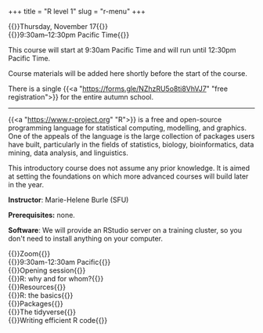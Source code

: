 +++
title = "R level 1"
slug = "r-menu"
+++

{{<cor>}}Thursday, November 17{{</cor>}}\
{{<cgr>}}9:30am–12:30pm Pacific Time{{</cgr>}}

This course will start at 9:30am Pacific Time and will run until 12:30pm Pacific Time.

Course materials will be added here shortly before the start of the course.

There is a single {{<a "https://forms.gle/NZhzRU5o8ti8VhVJ7" "free registration">}} for the entire autumn school.

---

{{<a "https://www.r-project.org" "R">}} is a free and open-source programming language for statistical computing, modelling, and graphics. One of the appeals of the language is the large collection of packages users have built, particularly in the fields of statistics, biology, bioinformatics, data mining, data analysis, and linguistics.

This introductory course does not assume any prior knowledge. It is aimed at setting the foundations on which more advanced courses will build later in the year.

**Instructor**: Marie-Helene Burle (SFU)

**Prerequisites:** none.

**Software**: We will provide an RStudio server on a training cluster, so you don't need to install anything on your computer.

{{<cor>}}Zoom{{</cor>}} \
{{<cgr>}}9:30am-12:30am Pacific{{</cgr>}} \
{{<nolinktitle>}}Opening session{{</nolinktitle>}} \
{{<nolinktitle>}}R: why and for whom?{{</nolinktitle>}} \
{{<nolinktitle>}}Resources{{</nolinktitle>}} \
{{<nolinktitle>}}R: the basics{{</nolinktitle>}} \
{{<nolinktitle>}}Packages{{</nolinktitle>}} \
{{<nolinktitle>}}The tidyverse{{</nolinktitle>}} \
{{<nolinktitle>}}Writing efficient R code{{</nolinktitle>}}
